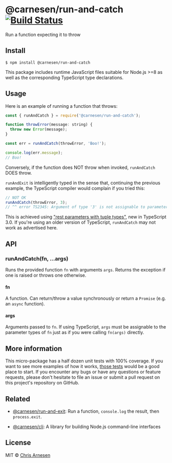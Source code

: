 # @carnesen/run-and-catch [![Build Status](https://github.com/carnesen/run-and-catch/workflows/tests/badge.svg)](https://github.com/carnesen/run-and-catch/actions)
Run a function expecting it to throw

## Install

```
$ npm install @carnesen/run-and-catch
```
This package includes runtime JavaScript files suitable for Node.js >=8 as well as the corresponding TypeScript type declarations.

## Usage

Here is an example of running a function that throws:
```js
const { runAndCatch } = require('@carnesen/run-and-catch');

function throwError(message: string) {
  throw new Error(message);
}

const err = runAndCatch(throwError, 'Boo!');

console.log(err.message);
// Boo!
```

Conversely, if the function does NOT throw when invoked, `runAndCatch` DOES throw. 

`runAndExit` is intelligently typed in the sense that, continuing the previous example, the TypeScript compiler would complain if you tried this:
```ts
// NOT OK
runAndCatch(throwError, 3);
// ^^ error TS2345: Argument of type '3' is not assignable to parameter of type 'string'.
```
This is achieved using ["rest parameters with tuple types"](https://www.typescriptlang.org/docs/handbook/release-notes/typescript-3-0.html#rest-parameters-with-tuple-types), new in TypeScript 3.0. If you're using an older version of TypeScript, `runAndCatch` may not work as advertised here.

## API

### runAndCatch(fn, ...args)

Runs the provided function `fn` with arguments `args`. Returns the exception if one is raised or throws one otherwise.

#### fn

A function. Can return/throw a value synchronously or return a `Promise` (e.g. an `async` function).

#### args

Arguments passed to `fn`. If using TypeScript, `args` must be assignable to the parameter types of `fn` just as if you were calling `fn(args)` directly.

## More information
This micro-package has a half dozen unit tests with 100% coverage. If you want to see more examples of how it works, [those tests](src/index.test.ts) would be a good place to start. If you encounter any bugs or have any questions or feature requests, please don't hesitate to file an issue or submit a pull request on this project's repository on GitHub.

## Related

- [@carnesen/run-and-exit](https://github.com/carnesen/run-and-exit): Run a function, `console.log` the result, then `process.exit`.

- [@carnesen/cli](https://github.com/carnesen/cli): A library for building Node.js command-line interfaces

## License

MIT © [Chris Arnesen](https://www.carnesen.com)
